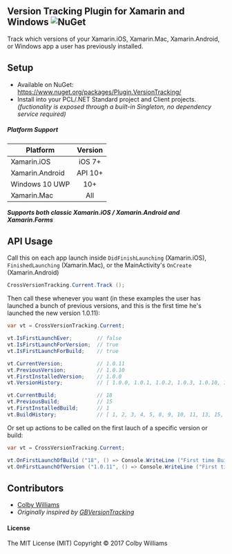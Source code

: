 ## Version Tracking Plugin for Xamarin and Windows ![NuGet](https://img.shields.io/nuget/v/Plugin.VersionTracking.svg?label=NuGet)

Track which versions of your Xamarin.iOS, Xamarin.Mac, Xamarin.Android, or Windows app a user has previously installed.  

## Setup
* Available on NuGet: https://www.nuget.org/packages/Plugin.VersionTracking/
* Install into your PCL/.NET Standard project and Client projects.  
_(fuctionality is exposed through a built-in Singleton, no dependency service required)_


##### Platform Support

|Platform|Version|
| ------------------- | :------------------: |
|Xamarin.iOS|iOS 7+|
|Xamarin.Android|API 10+|
|Windows 10 UWP|10+|
|Xamarin.Mac|All|

**_Supports both classic Xamarin.iOS / Xamarin.Android and Xamarin.Forms_**


## API Usage

Call this on each app launch inside `DidFinishLaunching` (Xamarin.iOS), `FinishedLaunching` (Xamarin.Mac), or the MainActivity's `OnCreate` (Xamarin.Android)

```C#
CrossVersionTracking.Current.Track ();
```

Then call these whenever you want (in these examples the user has launched a bunch of previous versions, and this is the first time he's launched the new version 1.0.11):

```C#
var vt = CrossVersionTracking.Current;

vt.IsFirstLaunchEver;        // false
vt.IsFirstLaunchForVersion;  // true
vt.IsFirstLaunchForBuild;    // true

vt.CurrentVersion;           // 1.0.11
vt.PreviousVersion;          // 1.0.10
vt.FirstInstalledVersion;    // 1.0.0
vt.VersionHistory;           // [ 1.0.0, 1.0.1, 1.0.2, 1.0.3, 1.0.10, 1.0.11 ]

vt.CurrentBuild;             // 18
vt.PreviousBuild;            // 15
vt.FirstInstalledBuild;      // 1
vt.BuildHistory;             // [ 1, 2, 3, 4, 5, 8, 9, 10, 11, 13, 15, 18 ]
 ```

Or set up actions to be called on the first lauch of a specific version or build:

```C#
var vt = CrossVersionTracking.Current;

vt.OnFirstLaunchOfBuild ("18", () => Console.WriteLine ("First time Build 18 launched!"));
vt.OnFirstLaunchOfVersion ("1.0.11", () => Console.WriteLine ("First time Version 1.0.11 launched!"));
```


## Contributors
* [Colby Williams](https://github.com/colbylwilliams)
* _Originally inspired by [GBVersionTracking](https://github.com/lmirosevic/GBVersionTracking)_


#### License
The MIT License (MIT)
Copyright © 2017 Colby Williams
